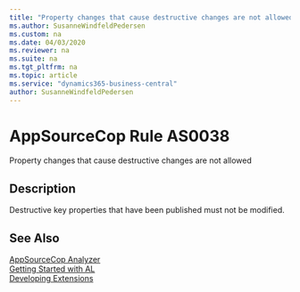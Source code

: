 ```yaml
---
title: "Property changes that cause destructive changes are not allowed"
ms.author: SusanneWindfeldPedersen
ms.custom: na
ms.date: 04/03/2020
ms.reviewer: na
ms.suite: na
ms.tgt_pltfrm: na
ms.topic: article
ms.service: "dynamics365-business-central"
author: SusanneWindfeldPedersen
---
```

[//]: # (START>DO_NOT_EDIT)
[//]: # (IMPORTANT:Do not edit any of the content between here and the END>DO_NOT_EDIT.)
[//]: # (Any modifications should be made in the .xml files in the ModernDev repo.)
# AppSourceCop Rule AS0038
Property changes that cause destructive changes are not allowed  

## Description
Destructive key properties that have been published must not be modified.

[//]: # (IMPORTANT: END>DO_NOT_EDIT)
## See Also  
[AppSourceCop Analyzer](appsourcecop.md)  
[Getting Started with AL](../devenv-get-started.md)  
[Developing Extensions](../devenv-dev-overview.md)  